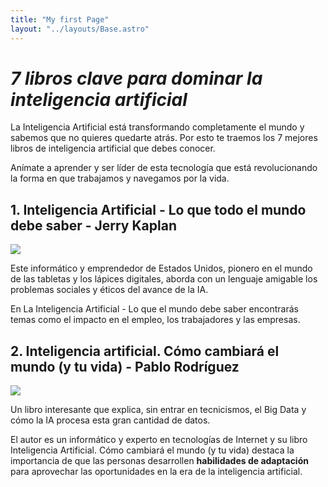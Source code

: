 ```yaml
---
title: "My first Page"
layout: "../layouts/Base.astro"
---
```


# _***7 libros clave para dominar la inteligencia artificial***_


La Inteligencia Artificial está transformando completamente el mundo y sabemos que no quieres quedarte atrás. Por esto te traemos los 7 mejores libros de inteligencia artificial que debes conocer.

Anímate a aprender y ser líder de esta tecnología que está revolucionando la forma en que trabajamos y navegamos por la vida.

## 1. Inteligencia Artificial - Lo que todo el mundo debe saber - Jerry Kaplan

![](https://static.platzi.com/media/user_upload/1.%20Jerry%20Kaplan-857d4e48-e984-4159-8127-b944ad117112.jpg)

Este informático y emprendedor de Estados Unidos, pionero en el mundo de las tabletas y los lápices digitales, aborda con un lenguaje amigable los problemas sociales y éticos del avance de la IA.

En La Inteligencia Artificial - Lo que el mundo debe saber encontrarás temas como el impacto en el empleo, los trabajadores y las empresas.

## 2. Inteligencia artificial. Cómo cambiará el mundo (y tu vida) - Pablo Rodríguez

![](https://static.platzi.com/media/user_upload/2.Pablo%20rodriguez-eafb6b72-7871-4cdd-8b80-3b86e4c06c06.jpg)

Un libro interesante que explica, sin entrar en tecnicismos, el Big Data y cómo la IA procesa esta gran cantidad de datos.

El autor es un informático y experto en tecnologías de Internet y su libro Inteligencia Artificial. Cómo cambiará el mundo (y tu vida) destaca la importancia de que las personas desarrollen **habilidades de adaptación** para aprovechar las oportunidades en la era de la inteligencia artificial.